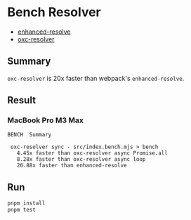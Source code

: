 # Bench Resolver

-   [enhanced-resolve](https://www.npmjs.com/package/enhanced-resolve)
-   [oxc-resolver](https://www.npmjs.com/package/oxc-resolver)

## Summary

`oxc-resolver` is 20x faster than webpack's `enhanced-resolve`.

## Result

### MacBook Pro M3 Max

```
BENCH  Summary

 oxc-resolver sync - src/index.bench.mjs > bench
   4.45x faster than oxc-resolver async Promise.all
   8.28x faster than oxc-resolver async loop
   26.88x faster than enhanced-resolve
```

## Run

```bash
pnpm install
pnpm test
```
